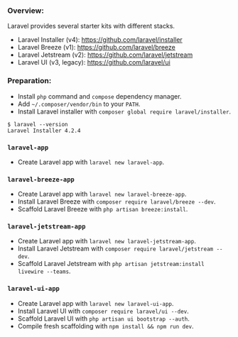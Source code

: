 ### Overview:

Laravel provides several starter kits with different stacks.

- Laravel Installer (v4): https://github.com/laravel/installer
- Laravel Breeze (v1): https://github.com/laravel/breeze
- Laravel Jetstream (v2): https://github.com/laravel/jetstream
- Laravel UI (v3, legacy): https://github.com/laravel/ui

### Preparation:

- Install `php` command and `compose` dependency manager.
- Add `~/.composer/vendor/bin` to your `PATH`.
- Install Laravel installer with `composer global require laravel/installer`.

~~~
$ laravel --version
Laravel Installer 4.2.4
~~~

### `laravel-app`

- Create Laravel app with `laravel new laravel-app`.

### `laravel-breeze-app`

- Create Laravel app with `laravel new laravel-breeze-app`.
- Install Laravel Breeze with `composer require laravel/breeze --dev`.
- Scaffold Laravel Breeze with `php artisan breeze:install`.

### `laravel-jetstream-app`

- Create Laravel app with `laravel new laravel-jetstream-app`.
- Install Laravel Jetstream with `composer require laravel/jetstream --dev`.
- Scaffold Laravel Jetstream with `php artisan jetstream:install livewire --teams`.

### `laravel-ui-app`

- Create Laravel app with `laravel new laravel-ui-app`.
- Install Laravel UI with `composer require laravel/ui --dev`.
- Scaffold Laravel UI with `php artisan ui bootstrap --auth`.
- Compile fresh scaffolding with `npm install && npm run dev`.
